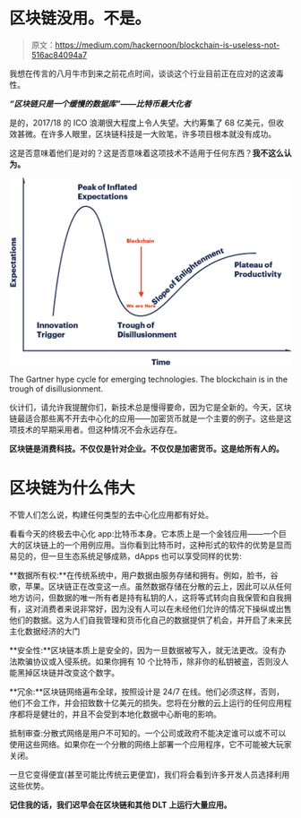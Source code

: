 # 区块链没用。不是。

> 原文：<https://medium.com/hackernoon/blockchain-is-useless-not-516ac84094a7>

我想在传言的八月牛市到来之前花点时间，谈谈这个行业目前正在应对的这波毒性。

***“区块链只是一个缓慢的数据库”——比特币最大化者***

是的，2017/18 的 ICO 浪潮很大程度上令人失望。大约筹集了 68 亿美元，但收效甚微。在许多人眼里，区块链科技是一大败笔，许多项目根本就没有成功。

这是否意味着他们是对的？这是否意味着这项技术不适用于任何东西？**我不这么认为。**

![](img/850566622e808c4ae8ba95d7f8d543e2.png)

The Gartner hype cycle for emerging technologies. The blockchain is in the trough of disillusionment.

伙计们，请允许我提醒你们，新技术总是慢得要命，因为它是全新的。今天，区块链最适合那些离不开去中心化的应用——加密货币就是一个主要的例子。这些是这项技术的早期采用者。但这种情况不会永远存在。

**区块链是消费科技。不仅仅是针对企业。不仅仅是加密货币。这是给所有人的。**

# 区块链为什么伟大

不管人们怎么说，构建任何类型的去中心化应用都有好处。

看看今天的终极去中心化 app:比特币本身。它本质上是一个金钱应用——一个巨大的区块链上的一个用例应用。当你看到比特币时，这种形式的软件的优势是显而易见的，但一旦生态系统足够成熟，dApps 也可以享受同样的优势:

**数据所有权:**在传统系统中，用户数据由服务存储和拥有。例如，脸书，谷歌，苹果。区块链正在改变这一点。虽然数据存储在分散的云上，因此可以从任何地方访问，但数据的唯一所有者是持有私钥的人，这将等式转向自我保管和自我拥有，这对消费者来说非常好，因为没有人可以在未经他们允许的情况下操纵或出售他们的数据。这为人们自我管理和货币化自己的数据提供了机会，并开启了未来民主化数据经济的大门

**安全性:**区块链本质上是安全的，因为一旦数据被写入，就无法更改。没有办法欺骗协议或入侵系统。如果你拥有 10 个比特币，除非你的私钥被盗，否则没人能黑掉区块链并改变这个数字。

**冗余:**区块链网络遍布全球，按照设计是 24/7 在线。他们必须这样，否则，他们不会工作，并会招致数十亿美元的损失。您将在分散的云上运行的任何应用程序都将是健壮的，并且不会受到本地化数据中心断电的影响。

抵制审查:分散式网络是用户不可知的。一个公司或政府不能决定谁可以或不可以使用这些网络。如果你在一个分散的网络上部署一个应用程序，它不可能被大玩家关闭。

一旦它变得便宜(甚至可能比传统云更便宜)，我们将会看到许多开发人员选择利用这些优势。

**记住我的话，我们迟早会在区块链和其他 DLT 上运行大量应用。**